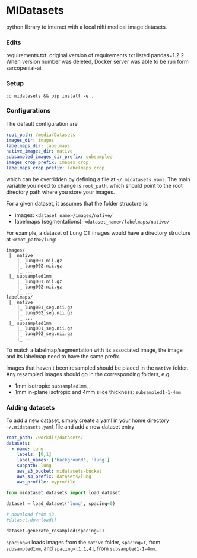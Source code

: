 # MIDatasets #


python library to interact with a local nifti medical image datasets.

### Edits

requirements.txt:  original version of requirements.txt listed pandas=1.2.2
When version number was deleted, Docker server was able to be run form
sarcopeniai-ai.


### Setup

```
cd midatasets && pip install -e .
```


### Configurations

The default configuration are

```yaml
root_path: /media/Datasets
images_dir: images
labelmaps_dir: labelmaps
native_images_dir: native
subsampled_images_dir_prefix: subsampled
images_crop_prefix: images_crop_
labelmaps_crop_prefix: labelmaps_crop_
```

which can be overridden by defining a file at  `~/.midatasets.yaml`.
The main variable you need to change is `root_path`, which should point
to the root directory path where you store your images.

For a given dataset, it assumes that the folder structure is:

- images: `<dataset_name>/images/native/`
- labelmaps (segmentations): `<dataset_name>/labelmaps/native/`


For example, a dataset of Lung CT images would have a directory structure at
`<root_path>/lung`:

```
images/
 |_ native
    |_ lung001.nii.gz
    |_ lung002.nii.gz
    |_ ...
 |_ subsampled1mm
    |_ lung001.nii.gz
    |_ lung002.nii.gz
    |_ ...
labelmaps/
 |_ native
    |_ lung001_seg.nii.gz
    |_ lung002_seg.nii.gz
    |_ ...  
 |_ subsampled1mm
    |_ lung001_seg.nii.gz
    |_ lung002_seg.nii.gz
    |_ ...
```

To match a labelmap/segmentation with its associated image, the image and its labelmap
need to have the same prefix.

Images that haven't been resampled should be placed in the `native` folder. Any resampled
images should go in the corresponding folders, e.g.

- 1mm isotropic: `subsampled1mm`,
- 1mm in-plane isotropic and 4mm slice thickness: `subsampled1-1-4mm`

### Adding datasets

To add a new dataset, simply create a yaml in your home directory `~/.midatasets.yaml` file and add a new dataset entry


```yaml
root_path: /workdir/datasets/
datasets:
  - name: lung
    labels: [0,1]
    label_names: ['background', 'lung']
    subpath: lung
    aws_s3_bucket: midatasets-bucket
    aws_s3_prefix: datasets/lung
    aws_profile: myprofile

```


```python
from midataset.datasets import load_dataset

dataset = load_dataset('lung', spacing=0)

# download from s3
#dataset.download()

dataset.generate_resampled(spacing=2)
```



`spacing=0` loads images from the `native` folder, `spacing=1`, from  `subsampled1mm`, and `spacing=[1,1,4]`,
from `subsampled1-1-4mm`.
